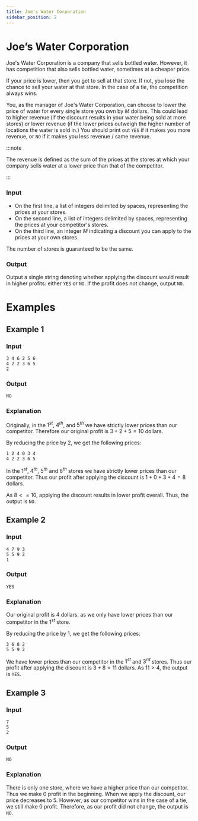 ```yaml
---
title: Joe's Water Corporation
sidebar_position: 2
---
```


# Joe’s Water Corporation

Joe's Water Corporation is a company that sells bottled water. However, it has competition that also sells bottled water, sometimes at a cheaper price.

If your price is lower, then you get to sell at that store. If not, you lose the chance to sell your water at that store. In the case of a tie, the competition always wins.

You, as the manager of Joe's Water Corporation, can choose to lower the price of water for every single store you own by $M$ dollars. This could lead to higher revenue (if the discount results in your water being sold at more stores) or lower revenue (if the lower prices outweigh the higher number of locations the water is sold in.) You should print out `YES` if it makes you more revenue, or `NO` if it makes you less revenue / same revenue.

:::note

The revenue is defined as the sum of the prices at the stores at which your company sells water at a lower price than that of the competitor.

:::

### Input

- On the first line, a list of integers delimited by spaces, representing the prices at your stores.
- On the second line, a list of integers delimited by spaces, representing the prices at your competitor's stores.
- On the third line, an integer $M$ indicating a discount you can apply to the prices at your own stores.

The number of stores is guaranteed to be the same.

### Output

Output a single string denoting whether applying the discount would result in higher profits: either `YES` or `NO`.
If the profit does not change, output `NO`.

# Examples

## Example 1

### Input

```
3 4 6 2 5 6
4 2 2 3 6 5
2
```

### Output

```
NO
```

### Explanation

Originally, in the $1^{st}$, $4^{th}$, and $5^{th}$ we have strictly lower prices than our competitor.
Therefore our original profit is $3 + 2 + 5 = 10$ dollars.

By reducing the price by $2$, we get the following prices:

```
1 2 4 0 3 4
4 2 2 3 6 5
```

In the $1^{st}$, $4^{th}$, $5^{th}$ and $6^{th}$ stores we have strictly lower prices than our competitor.
Thus our profit after applying the discount is $1 + 0 + 3 + 4 = 8$ dollars.

As $8 <= 10$, applying the discount results in lower profit overall. Thus, the output is `NO`.

## Example 2

### Input

```
4 7 9 3
5 5 9 2
1
```

### Output

```
YES
```

### Explanation

Our original profit is $4$ dollars, as we only have lower prices than our competitor in the $1^{st}$ store.

By reducing the price by $1$, we get the following prices:

```
3 6 8 2
5 5 9 2
```

We have lower prices than our competitor in the $1^{st}$ and $3^{rd}$ stores. Thus our profit after applying the discount is $3 + 8 = 11$ dollars.
As $11 > 4$, the output is `YES`.

## Example 3

### Input

```
7
5
2
```

### Output

```
NO
```

### Explanation

There is only one store, where we have a higher price than our competitor. Thus we make $0$ profit in the beginning.
When we apply the discount, our price decreases to $5$. However, as our competitor wins in the case of a tie, we still make $0$ profit.
Therefore, as our profit did not change, the output is `NO`.


<!-- ## Model Solution

<details><summary>Click to reveal</summary>
<p>

```py
def compute_total_profit(prices, competitors_prices):
    return sum(
        price
        for price, competitors_price in zip(prices, competitors_prices)
        if price < competitors_price
    )

prices = list(map(int, input().split()))
competitors_prices = list(map(int, input().split()))
discount = int(input())

original_profit = compute_total_profit(prices, competitors_prices)
prices = [price - discount for price in prices]
after_discount_applied = compute_total_profit(prices, competitors_prices)

print("YES" if after_discount_applied > original_profit else "NO")
```

### Step-by-step tutorial

Let's begin by reading in the input.

```py
prices = map(int, input().split())
competitors_prices = map(int, input().split())
discount = int(input())
```

:::tip

If you are confused about how `map` is being used above, take a look at the model solution for [Joe's Doubling Points](joes-doubling-points#model-solution)!

:::

Now, we need to calculate the original profit.

#### Calculating the profit

We can sell our water at a store if our price is strictly less than that of the competitor.

Based on this information we can write a procedure `compute_total_profit(prices, competitors_prices)` that calculates the total profit we can make given our prices and our competitors' prices:

```py
def compute_total_profit(prices, competitors_prices):
	profit = 0
	for i in range(len(prices)):
		if prices[i] < competitors_prices[i]:
			profit += prices[i]
	return profit
```

:::tip

We can write this more compactly using the `zip` built-in, which allows one to loop in parallel over several lists.
For more information, take a look at [this article on `zip`](https://realpython.com/python-zip-function/) from Real Python.

```py
def compute_total_profit(prices, competitors_prices):
	profit = 0
	for price, competitors_price in zip(prices, competitors_prices):
		if price < competitors_price:
			profit += price
	return profit
```

We can write this _even more compactly_ using the `sum` built-in and a generator comprehension.
Again, for more explanation, refer to [this article on the aforementioned topic](https://realpython.com/list-comprehension-python/) from Real Python.

```py
def compute_total_profit(prices, competitors_prices):
    return sum(
        price
        for price, competitors_price in zip(prices, competitors_prices)
        if price < competitors_price
    )
```

:::

---

If `compute_total_profit` is properly defined, then we can simply write:

```py
original_profit = compute_total_profit(prices, competitors_prices)
```

Now we need to get the profit after the discount is applied. First, apply the discount:

```py
for i in range(len(prices)):
	prices[i] -= discount
```

:::tip

We can again write this more compactly using a list comprehension.

```py
prices = [price - discount for price in prices]
```

:::

Now, we can compute the profit after the discount is applied.

```py
after_discount_applied = compute_total_profit(prices, competitors_prices)
```

Finally, we can use a conditional statement to output the answer.

```py
print("YES" if after_discount_applied > original_profit else "NO")
```

</p>
</details>



## Model Solution 2

<details><summary>Click to reveal</summary>
<p>

Here's a more cut-down-to-the-minimum solution that may be more readable for some of you:

```py
joesWater = input().split(' ')
competitionsWater = input().split(' ')
discount = int(input())

originalProfit = 0
discountedProfit = 0

for i in range(len(joesWater)):
    curJoeStore = int(joesWater[i])
    curCompStore = int(competitionsWater[i])
    if curJoeStore < curCompStore:
        originalProfit += curJoeStore
    if curJoeStore - discount < curCompStore:
        discountedProfit += curJoeStore - discount

print('YES') if discountedProfit > originalProfit else print('NO')
```
</p>
</details> -->
